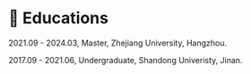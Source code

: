 # 📖 Educations
2021.09 - 2024.03, Master, Zhejiang University, Hangzhou.

2017.09 - 2021.06, Undergraduate, Shandong Univeristy, Jinan.
